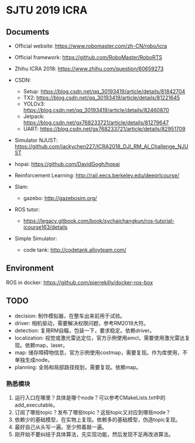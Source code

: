 # SJTU 2019 ICRA

## Documents

- Official website: https://www.robomaster.com/zh-CN/robo/icra
- Official framework: https://github.com/RoboMaster/RoboRTS
- Zhihu ICRA 2018: https://www.zhihu.com/question/60659273
- CSDN:
  - Setup: https://blog.csdn.net/qq_30193419/article/details/81842704
  - TX2: https://blog.csdn.net/qq_30193419/article/details/81221645
  - YOLOv3: https://blog.csdn.net/qq_30193419/article/details/82460870
  - Jetpack: https://blog.csdn.net/gx768233721/article/details/81279647
  - UART: https://blog.csdn.net/gx768233721/article/details/82951709

- Simulator NJUST: https://github.com/jackychen227/ICRA2018_DJI_RM_AI_Challenge_NJUST

- hopai: https://github.com/DavidGogh/hopai

- Reinforcement Learning: http://rail.eecs.berkeley.edu/deeprlcourse/

- Slam:
  - gazebo: http://gazebosim.org/

- ROS tutor:
  - https://legacy.gitbook.com/book/sychaichangkun/ros-tutorial-icourse163/details

- Simple Simulator:
  - code tank: http://codetank.alloyteam.com/

## Environment

ROS in docker: https://github.com/pierrekilly/docker-ros-box

## TODO

- decision: 制作模拟器，在整车出来前用于试验。
- driver: 相机驱动，需要解决权限问题，参考RM2018大符。
- detection: 复用RM自瞄，包装一下，要求稳定。依赖driver。
- localization: 视觉或激光雷达定位，官方示例使用amcl，需要使用激光雷达复现。依赖map，laser。
- map: 储存障碍物信息，官方示例使用costmap，需要复现。作为库使用，不单独生成node。
- planning: 全局和局部路径规划，需要复现。依赖map。

### 熟悉模块

1. 运行入口在哪里？具体是哪个node？可以参考CMakeLists.txt中的add_executable。
2. 订阅了哪些topic？发布了哪些topic？这些topic又对应到哪些node？
3. 依赖少的基础模型，在实物上复现。依赖多的基础模型，伪造topic复现。
4. 最好自己从头写一遍。至少照着敲一遍。
5. 刚开始不要纠结于具体算法，先实现功能，然后发现不足再改进算法。